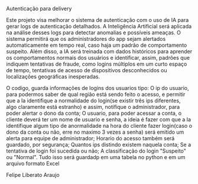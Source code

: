 Autenticação para delivery

 Este projeto visa melhorar o sistema de autenticação com o uso de IA para gerar logs de autenticação detalhados. A Inteligência Artificial será aplicada na análise desses logs para detectar anomalias e possíveis ameaças. O sistema permitirá que os administradores do app sejam alertados automaticamente em tempo real, caso haja um padrão de comportamento suspeito.
Além disso, a IA será treinada com dados históricos para aprender os comportamentos normais dos usuários e identificar, assim, padrões que indiquem tentativas de fraude, como logins múltiplos em um curto espaço de tempo, tentativas de acesso de dispositivos desconhecidos ou localizações geográficas inesperadas.

O codigo, guarda informações de logins dos usuarios tipo: O ip do usuario, para podermos saber de qual região está sendo feito o acesso, e permitir que a Ia identifique a normalidade do login(se existir três ips diferentes, algo claramente está estranho) e assim, notifique o administrador, para poder alertar o dono da conta; O usuario, para poder acessar a conta, o cliente deverá ter um nome de usuario e senha, a ideia é fazer com que a Ia identifique algum tipo de anormalidade na hora do cliente fazer login(caso o dono da conta ou não, erre no maximo 3 vezes a senha) será emitido um alerta para equipe de administrador; Horario do acesso também será guardado, por segurança; Quantos ips distindo existem naquela conta; Se a tentativa de login foi sucedida ou não; A classificação do login "Suspeito" ou "Normal". Tudo isso será guardadp em uma tabela no python e em um arquivo formato Excel



Felipe Liberato Araujo
